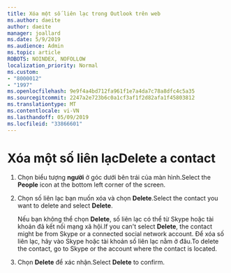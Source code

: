 ```yaml
---
title: Xóa một số liên lạc trong Outlook trên web
ms.author: daeite
author: daeite
manager: joallard
ms.date: 5/9/2019
ms.audience: Admin
ms.topic: article
ROBOTS: NOINDEX, NOFOLLOW
localization_priority: Normal
ms.custom:
- "8000012"
- "1997"
ms.openlocfilehash: 9e9f4a4bd712fa961f1e7a4da7c78a8dfc4c5a35
ms.sourcegitcommit: 2247a2e723b6c0a1cf3af1f2d82afa1f45803812
ms.translationtype: MT
ms.contentlocale: vi-VN
ms.lasthandoff: 05/09/2019
ms.locfileid: "33866601"
---
```

# <a name="delete-a-contact"></a><span data-ttu-id="8c4e9-102">Xóa một số liên lạc</span><span class="sxs-lookup"><span data-stu-id="8c4e9-102">Delete a contact</span></span>

1. <span data-ttu-id="8c4e9-103">Chọn biểu tượng **người** ở góc dưới bên trái của màn hình.</span><span class="sxs-lookup"><span data-stu-id="8c4e9-103">Select the **People** icon at the bottom left corner of the screen.</span></span>

2. <span data-ttu-id="8c4e9-104">Chọn số liên lạc bạn muốn xóa và chọn **Delete**.</span><span class="sxs-lookup"><span data-stu-id="8c4e9-104">Select the contact you want to delete and select **Delete**.</span></span>

    <span data-ttu-id="8c4e9-105">Nếu bạn không thể chọn **Delete**, số liên lạc có thể từ Skype hoặc tài khoản đã kết nối mạng xã hội.</span><span class="sxs-lookup"><span data-stu-id="8c4e9-105">If you can't select **Delete**, the contact might be from Skype or a connected social network account.</span></span> <span data-ttu-id="8c4e9-106">Để xóa số liên lạc, hãy vào Skype hoặc tài khoản số liên lạc nằm ở đâu.</span><span class="sxs-lookup"><span data-stu-id="8c4e9-106">To delete the contact, go to Skype or the account where the contact is located.</span></span>

3. <span data-ttu-id="8c4e9-107">Chọn **Delete** để xác nhận.</span><span class="sxs-lookup"><span data-stu-id="8c4e9-107">Select **Delete** to confirm.</span></span>